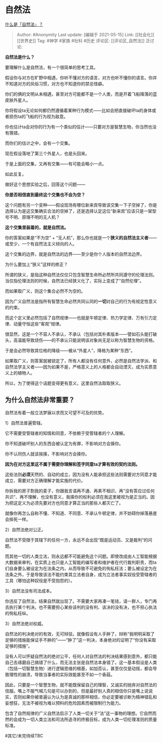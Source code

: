 # 自然法
[什么是「自然法」？](https://www.zhihu.com/question/304501224/answer/1780036431)

> Author: #Anonymity
> Last update: [编辑于 2021-05-15]
> Link: [[社会化]] [[世界史]]
> Tag: #神学 #家族 #社科 #历史
> 评论区: [[评论区_自然法]]
> 泛讨论:

**自然法是什么？**

要理解什么是自然法，有一个很简单的思考工具。

假设你与对方在旷野中相遇，你听不懂对方的语言，对方也听不懂你的语言。你并不知道对方的风俗习惯，对方也不知道你的禁忌怪癖。

你们的俩的文明从未相遇，甚至对方可能都不是一个人类，而是开着飞船降落的蓝皮肤外星人。

你将假设ta无论如何都仍然遵循着某种行为模式——比如会把直接破坏ta的身体或者损伤ta的飞船的行为视为敌意。

你也估计ta会对你的行为有一个类似的估计——只要对方是智慧生物，你当然也没有猜错。

而你们的估计之中，会有一个交集。

现在假设落地了第三个外星人，也是头回来。

于是上面的交集，又再有交集——有可能会略小一点。

如此反复。

做好这个思想实验之后，回答这个问题——

**你是否相信直到最终这个交集也不会为空？**

这个问题有另一个变种——假设现场有哪位新来宾导致该交集一下子空掉了，你是选择认为是这交集确实合法的空掉了，还是选择认定这位“新来宾”应该只是一架型号不明、原理不明的无人机？

**这个交集里装着的，就是自然法。**

你的答案如果是“不为空” + “无人机”，那么你也就是一个**狭义的自然法主义者**——或至少，一个有自然法主义倾向的人。

这个交集的边界，就是自然法的边界——至少是你个人版本的自然法边界。

为什么要加上“狭义”这样的修正？

所谓的狭义，是指这种自然法仅仅只包含智慧生命所必然所共同遵守的伦理法则。当仅指伦理法则的时候，自然法已经狭义化了，实际上变成了“自然伦理”。

而如果取广义，则这个集合必然不为空的。

因为广义自然法是指所有智慧生命必然共同认同的**一切**对自己的行为有规定性意义的约束。

而这个定义里必然包括了自然规律——也就是牛顿定律、热力学定律、万有引力定律、动量守恒这些“客观”规律。

很显然，这是一个不容人不承认，不承认（包括对其朴素版本——譬如石头能打破头，高温能导致烧伤——的不承认只能说明该对象尚无足以称为智慧生物的资格。

于是会必然导致其位格的降级——被从“外星人”，降格为某种“东西”。

如果取广义，则答案就被锁定了，所有人都没有任何意外，必然是自然法学派、和自然法学主义者——因为如果不是，严格意义上的人格都会自动湮灭，成为实质意义上的植物人。

所以，为了使得这个话题变得更有意义，这里自然法取取狭义。

为什么自然法非常重要？
-----------

自然法有着一般立法梦寐以求而又可望不可及的优势。

1）自然法普遍管辖。

它不需要受管辖者的知情和同意，不依赖于受管辖者的个人理解。

你不知道破坏别人的东西会被认定为有罪，不影响对方会揍你。

你不认同伤人就该挨揍，不影响对方会揍你。

**因为在对方这里这不属于需要你理解和签字同意ta才算有效的契约法则。**

这些法则**必须**天然的、自动的成立，因为没有人能承担这些法则需要对方同意才能成立、需要对方正确理解才能实施的代价。

你拆我的房子割我的麦子，你跟我言语再不通、再素不相识、再“没有答应过任何共识”、再不理解，也没有意义，我揍你的权利必须在我这里被视为是正当的。因为把这定义为必须先要对方也同意才算正当的那些人都灭亡了。

就像你再怎么自称不懂、不知道、不同意、不承认牛顿定律，并不妨碍你掉落悬崖会摔死一样。

2）自然法绝对公正。

自然法不受限于其辖下的任何一方，永远不会出现“既是运动员、又是裁判“的问题。

而其他一切的人类立法，则永远都不可能避免这个问题。即使改成由人工智能根据大数据来审判，在实质上也只是人工智能的编写者和维护者在代行裁判职责，而ta们自身要么被设定为在法条之内，从而导致不可避免的徇私枉法；要么被设定为在法条之外，于是导致该法不能约束其立法者自身，成为立法者事实奴役受管辖者的工具（哪怕这种奴役是不受抱怨的）。

3）自然法没有司法成本。

你违反了自然法，结果自然就出现了。不需要大家再凑一笔钱，请一群人，专门再去执行某个判决。也不需要担心某些该判的没有判、该决的没有决，也不担心执法的徇私枉纵。

3）自然法绝对权威。

自然法的判决绝对的有效，无可辩驳。就像假设有人手肿了，辩称“我明明采取了足够的措施能保证手不肿的”——“肿了”这一判决，本身绝对的证明了“你没有采取足够的措施”。

没有人可以怀疑自然法的绝对公平，任何人对自然法的判决结果感到意外，都只能自己去琢磨自己搞错了什么，而无法主张是自然法本身错了。这一基本假设是人类（包括一切智慧生物）进行逻辑思维的根基，如加否认，甚至仅仅是动摇，都会导致理性的崩溃，导致当事者的实际效能甚至不如一个香菇。

因此，只要是一个智慧生物，就不能既保留自己的理智，又诚实的抛弃对自然法的信服。嘴上不服气喊几句是可以办到的，但是最好别人真的相信你只是嘴上说说实，否则如果你被普遍认为认为是真诚的那样相信，你必定要被诊断为精神错乱和妄想狂，无法不被视为难以预料的危险因素而被限制行为能力。

包含了自然规律的广义自然法启示了人类一切关于“法”这一事物的理想。它自然而然的会成为一切人类立法和司法所追寻的终极目标，成为人类一切伦理准则的质量标准。

#其它/未完待续TBC
